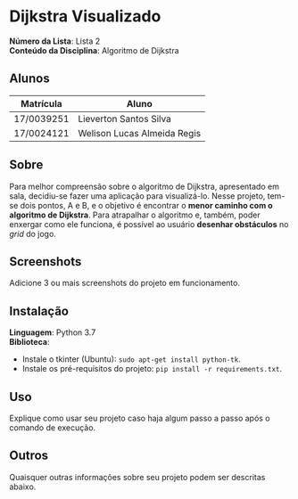 # Dijkstra Visualizado

**Número da Lista**: Lista 2<br>
**Conteúdo da Disciplina**: Algoritmo de Dijkstra<br>

## Alunos
|Matrícula | Aluno |
| -- | -- |
| 17/0039251  |  Lieverton Santos Silva |
| 17/0024121  |  Welison Lucas Almeida Regis |

## Sobre 
Para melhor compreensão sobre o algoritmo de Dijkstra, apresentado em sala, decidiu-se fazer uma aplicação para visualizá-lo. Nesse projeto, tem-se dois pontos, A e B, e o objetivo é encontrar o **menor caminho com o algoritmo de Dijkstra**. Para atrapalhar o algoritmo e, também, poder enxergar como ele funciona, é possível ao usuário **desenhar obstáculos** no *grid* do jogo.

## Screenshots
Adicione 3 ou mais screenshots do projeto em funcionamento.

## Instalação
**Linguagem**: Python 3.7<br>
**Biblioteca**:
*   Instale o tkinter (Ubuntu): `sudo apt-get install python-tk`.
*   Instale os pré-requisitos do projeto: `pip install -r requirements.txt`.

## Uso 
Explique como usar seu projeto caso haja algum passo a passo após o comando de execução.

## Outros 
Quaisquer outras informações sobre seu projeto podem ser descritas abaixo.
